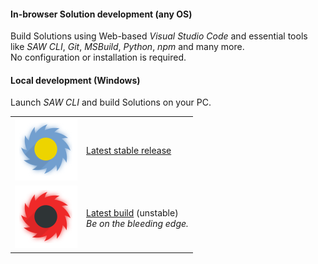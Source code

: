 #### In-browser Solution development (any OS)

Build Solutions using Web-based *Visual Studio Code* and essential tools<br>
like *SAW CLI*, *Git*, *MSBuild*, *Python*, *npm* and many more.<br>
No configuration or installation is required.

#### Local development (Windows)
Launch *SAW CLI* and build Solutions on your PC.

|||
--- | ---
[![](https://github.com/jadesai/testrepo/blob/master/saw-stable.png?raw=true)](Meh) | [Latest stable release](https://ciqsdatastorage.blob.core.windows.net/saw/saw.prod.application)
[![](https://github.com/jadesai/testrepo/blob/master/saw-unstable.png?raw=true)](Meh) | [Latest build](https://ciqstestdatastorage.blob.core.windows.net/saw/saw.int.application) (unstable)<br>*Be on the bleeding edge.*
